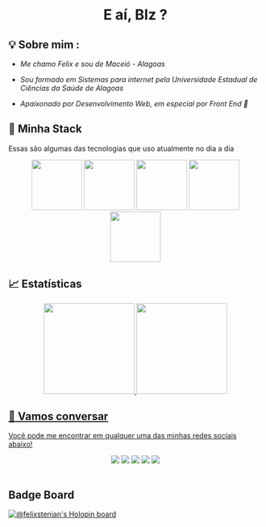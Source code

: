 <h1 align="center" >E aí, Blz ?</h1>

## 💡 Sobre mim :
 - *Me chamo Felix e sou de Maceió - Alagoas* 

 - *Sou formado em Sistemas para internet pela Universidade Estadual de Ciências da Saúde de Alagoas* 
 
 - *Apaixonado por Desenvolvimento Web, em especial por Front End 💙* 
   

## 🔮 Minha Stack
 Essas são algumas das tecnologias que uso atualmente no dia a dia

<div align="center">
 <img src="https://media.giphy.com/media/XEDIHHp3i8bVoEdxd7/giphy.gif" width="100">
 <img src="https://media.giphy.com/media/eNAsjO55tPbgaor7ma/giphy.gif" width="100">      
 <img src="https://i.giphy.com/media/KzJkzjggfGN5Py6nkT/200.webp" width="100">      
 <img src="https://media3.giphy.com/media/ln7z2eWriiQAllfVcn/200w.webp" width="100">
 <img src="https://i.giphy.com/media/IdyAQJVN2kVPNUrojM/200.webp" width="100">   
</div>


## 📈 Estatísticas

<div align="center">
  <a href="https://github.com/felixstenian">
  <img height="180em" src="https://github-readme-stats.vercel.app/api/top-langs/?username=felixstenian&layout=compact&langs_count=7&theme=react&hide_border=true"/>
  <img height="180em" src="https://github-readme-stats.vercel.app/api?username=felixstenian&show_icons=true&theme=react&include_all_commits=true&count_private=true&hide_border=true"/>
</div>

## :speech_balloon: Vamos conversar  

Você pode me encontrar em qualquer uma das minhas redes sociais abaixo! 

<div align="center">
<a href="https://github.com/felixstenian"><img src="https://img.shields.io/badge/-Github-%23333?style=for-the-badge&logo=github&logoColor=white" target="_blank"></a>  <a href="https://instagram.com/felix_stenian" target="_blank"><img src="https://img.shields.io/badge/-Instagram-%23E4405F?style=for-the-badge&logo=instagram&logoColor=white" target="_blank"></a>  <a href="https://felix-website.vercel.app/" target="_blank"><img src="https://img.shields.io/badge/Website-7289DA?style=for-the-badge&logo=googlechrome&logoColor=white" target="_blank"></a>  <a href="mailto:felixstenian@gmail.com"><img src="https://img.shields.io/badge/-Gmail-ff9800?style=for-the-badge&logo=gmail&logoColor=white" target="_blank"></a>  <a href="https://www.linkedin.com/in/felixstenian/" target="_blank"><img src="https://img.shields.io/badge/-LinkedIn-%230077B5?style=for-the-badge&logo=linkedin&logoColor=white" target="_blank"></a>
</div>

</br>

## Badge Board

[![@felixstenian's Holopin board](https://holopin.me/felixstenian)](https://holopin.io/@felixstenian)

